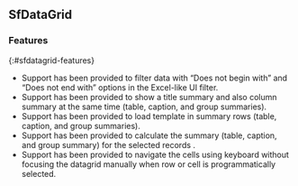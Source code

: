 ## SfDataGrid

### Features
{:#sfdatagrid-features}

* Support has been provided to filter data with “Does not begin with” and “Does not end with” options in the Excel-like UI filter.
* Support has been provided to show a title summary and also column summary at the same time (table, caption, and group summaries).
* Support has been provided to load template in summary rows (table, caption, and group summaries).
* Support has been provided to calculate the summary (table, caption, and group summary) for the selected records .
* Support has been provided to navigate the cells using keyboard without focusing the datagrid manually when row or cell is programmatically selected.
